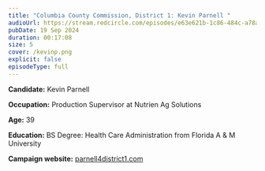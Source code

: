 ```yaml
---
title: "Columbia County Commission, District 1: Kevin Parnell "
audioUrl: https://stream.redcircle.com/episodes/e63e621b-1c86-484c-a78a-6823185958ca/stream.mp3
pubDate: 19 Sep 2024
duration: 00:17:08
size: 5
cover: /kevinp.png
explicit: false
episodeType: full
---
```

**Candidate:** Kevin Parnell

**Occupation:** Production Supervisor at Nutrien Ag Solutions

**Age:** 39

**Education:** BS Degree: Health Care Administration from Florida A & M University

**Campaign website:** [parnell4district1.com](parnell4district1.com)